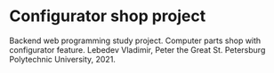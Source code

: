 # Configurator shop project

Backend web programming study project. Computer parts shop with configurator feature.
Lebedev Vladimir, Peter the Great St. Petersburg Polytechnic University, 2021.
